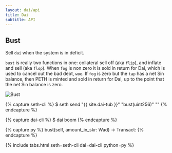 ```yaml
---
layout: dai/api
title: Dai
subtitle: API
---
```


## Bust

Sell `dai` when the system is in deficit.

`bust` is really two functions in one: collateral sell off (aka `flip`),
and inflate and sell (aka `flop`). When `fog` is non zero it is sold in
return for Dai, which is used to cancel out the bad debt, `woe`. If
`fog` is zero but the `tap` has a net Sin balance, then PETH is minted
and sold in return for Dai, up to the point that the net Sin balance is
zero.

![Bust](https://user-images.githubusercontent.com/5028/30517888-9287dd76-9bc1-11e7-8726-6b21843e27a5.png)

{% capture seth-cli %}
  $ seth send "{{ site.dai-tub }}" "bust(uint256)" "<amount-in-skr>"
{% endcapture %}

{% capture dai-cli %}
  $ dai boom <amount-in-skr>
{% endcapture %}

{% capture py %}
  bust(self, amount_in_skr: Wad) -> Transact:
{% endcapture %}

{% include tabs.html seth=seth-cli dai=dai-cli python=py %}

